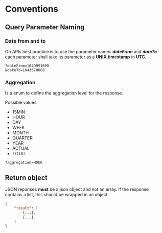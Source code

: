 # Conventions

## Query Parameter Naming

### Date from and to

On APIs best practice is to use the parameter names ***dateFrom*** and ***dateTo***
each parameter shall take its parameter as a **UNIX timestamp** in **UTC**.

```text
?dateFrom=1640991600
&dateTo=1643670000
```

### Aggregation

Is a enum to define the aggregation level for the response.

Possible values:

- 15MIN
- HOUR
- DAY
- WEEK
- MONTH
- QUARTER
- YEAR
- ACTUAL
- TOTAL

```text
?aggregation=HOUR
```

## Return object

JSON reponses **must** be a json object and not an array.
If the response contains a list, this should be wrapped in an object.

```json
{
    "result": [
        {...},
        {...}
    ]
}
```
